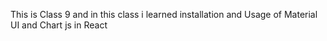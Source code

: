 This is Class 9 and in this class i learned installation and Usage of Material UI and Chart js in React